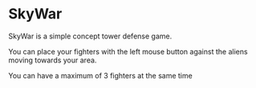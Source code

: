 # SkyWar

SkyWar is a simple concept tower defense game.

You can place your fighters with the left mouse button against the aliens moving towards your area.

You can have a maximum of 3 fighters at the same time
